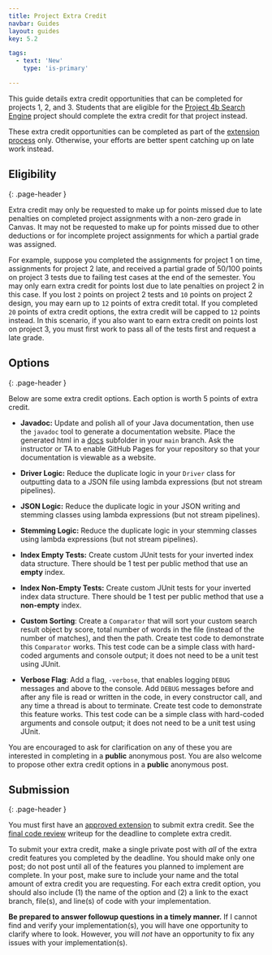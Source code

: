 ```yaml
---
title: Project Extra Credit
navbar: Guides
layout: guides
key: 5.2

tags:
  - text: 'New'
    type: 'is-primary'

---
```


This guide details extra credit opportunities that can be completed for projects 1, 2, and 3. Students that are eligible for the [Project 4b Search Engine](project-4b.html) project should complete the extra credit for that project instead.

These extra credit opportunities can be completed as part of the [extension process](final-review.html#extensions) only. Otherwise, your efforts are better spent catching up on late work instead.

## Eligibility
{: .page-header }

Extra credit may only be requested to make up for points missed due to late penalties on completed project assignments with a non-zero grade in Canvas. It may not be requested to make up for points missed due to other deductions or for incomplete project assignments for which a partial grade was assigned.

For example, suppose you completed the assignments for project 1 on time, assignments for project 2 late, and received a partial grade of 50/100 points on project 3 tests due to failing test cases at the end of the semester. You may only earn extra credit for points lost due to late penalties on project 2 in this case. If you lost `2` points on project 2 tests and `10` points on project 2 design, you may earn up to `12` points of extra credit total. If you completed `20` points of extra credit options, the extra credit will be capped to `12` points instead. In this scenario, if you also want to earn extra credit on points lost on project 3, you must first work to pass all of the tests first and request a late grade.

## Options
{: .page-header }

Below are some extra credit options. Each option is worth 5 points of extra credit.

  - **Javadoc:** Update and polish all of your Java documentation, then use the `javadoc` tool to generate a documentation website. Place the generated html in a [docs](https://github.blog/2016-08-22-publish-your-project-documentation-with-github-pages/) subfolder in your `main` branch. Ask the instructor or TA to enable GitHub Pages for your repository so that your documentation is viewable as a website.

  - **Driver Logic:** Reduce the duplicate logic in your `Driver` class for outputting data to a JSON file using lambda expressions (but not stream pipelines).

  - **JSON Logic:** Reduce the duplicate logic in your JSON writing and stemming classes using lambda expressions (but not stream pipelines).

  - **Stemming Logic:** Reduce the duplicate logic in your stemming classes using lambda expressions (but not stream pipelines).

  - **Index Empty Tests:** Create custom JUnit tests for your inverted index data structure. There should be 1 test per public method that use an **empty** index.

  - **Index Non-Empty Tests:** Create custom JUnit tests for your inverted index data structure. There should be 1 test per public method that use a **non-empty** index.

  - **Custom Sorting**: Create a `Comparator` that will sort your custom search result object by score, total number of words in the file (instead of the number of matches), and then the path. Create test code to demonstrate this `Comparator` works. This test code can be a simple class with hard-coded arguments and console output; it does not need to be a unit test using JUnit.

  - **Verbose Flag**: Add a flag, `-verbose`, that enables logging `DEBUG` messages and above to the console. Add `DEBUG` messages before and after any file is read or written in the code, in every constructor call, and any time a thread is about to terminate. Create test code to demonstrate this feature works. This test code can be a simple class with hard-coded arguments and console output; it does not need to be a unit test using JUnit.

You are encouraged to ask for clarification on any of these you are interested in completing in a **public** anonymous post. You are also welcome to propose other extra credit options  in a **public** anonymous post.

## Submission
{: .page-header }

You must first have an [approved extension](final-review.html#extensions) to submit extra credit. See the [final code review](final-review.html#extensions) writeup for the deadline to complete extra credit.

To submit your extra credit, make a single private post with *all* of the extra credit features you completed by the deadline. You should make only one post; do not post until all of the features you planned to implement are complete. In your post, make sure to include your name and the total amount of extra credit you are requesting. For each extra credit option, you should also include (1) the name of the option and (2) a link to the exact branch, file(s), and line(s) of code with your implementation.

**Be prepared to answer followup questions in a timely manner.** If I cannot find and verify your implementation(s), you will have one opportunity to clarify where to look. However, you will *not* have an opportunity to fix any issues with your implementation(s).



